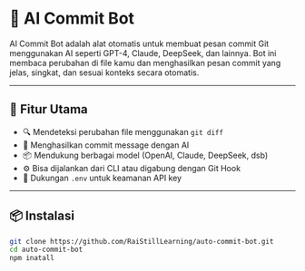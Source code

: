 # 🤖 AI Commit Bot

AI Commit Bot adalah alat otomatis untuk membuat pesan commit Git menggunakan AI seperti GPT-4, Claude, DeepSeek, dan lainnya. Bot ini membaca perubahan di file kamu dan menghasilkan pesan commit yang jelas, singkat, dan sesuai konteks secara otomatis.

---

## 🚀 Fitur Utama

- 🔍 Mendeteksi perubahan file menggunakan `git diff`
- 🧠 Menghasilkan commit message dengan AI
- 📦 Mendukung berbagai model (OpenAI, Claude, DeepSeek, dsb)
- ⚙️ Bisa dijalankan dari CLI atau digabung dengan Git Hook
- 🔐 Dukungan `.env` untuk keamanan API key

---

## 📦 Instalasi

```bash
git clone https://github.com/RaiStillLearning/auto-commit-bot.git
cd auto-commit-bot
npm inatall
